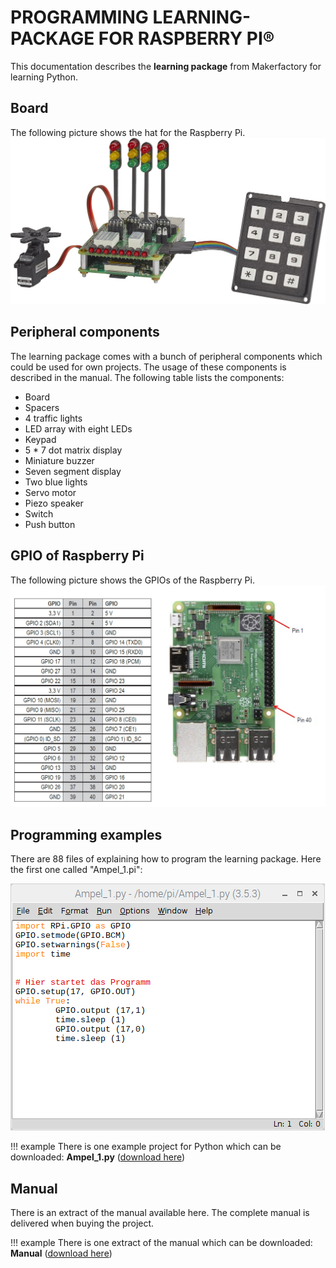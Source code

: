 # PROGRAMMING LEARNING-PACKAGE FOR RASPBERRY PI®

This documentation describes the **learning package** from Makerfactory for learning Python.

## Board

The following picture shows the hat for the Raspberry Pi.
![Board](../../images/raspberry/learning-package-raspberry.jpg)

## Peripheral components

The learning package comes with a bunch of peripheral components which could be used for own projects. The usage of these components is described in the manual. The following table lists the components:

- Board 
- Spacers 
- 4 traffic lights 
- LED array with eight LEDs
- Keypad 
- 5 * 7 dot matrix display 
- Miniature buzzer 
- Seven segment display
- Two blue lights 
- Servo motor
- Piezo speaker 
- Switch 
- Push button 

## GPIO of Raspberry Pi

The following picture shows the GPIOs of the Raspberry Pi.
![GPIO](../../images/raspberry/GPIO.png)

## Programming examples

There are 88 files of explaining how to program the learning package. 
Here the first one called "Ampel_1.pi":

![Ampel_1](../../images/raspberry/Ampel_1.png)

!!! example
    There is one example project for Python which can be downloaded: 
    **Ampel_1.py** ([download here](../../source/raspberry/Ampel_1.py))

## Manual

There is an extract of the manual available here. The complete manual is delivered when buying the project.

!!! example
    There is one extract of the manual which can be downloaded: 
    **Manual** ([download here](../../source/raspberry/1893842_V1_0219_01_VTP_m_de_Leseprobe.pdf))

